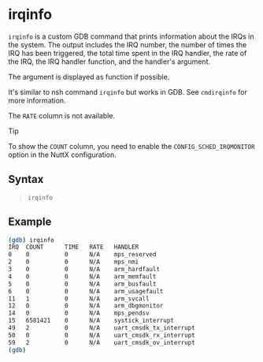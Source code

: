 # irqinfo

`irqinfo` is a custom GDB command that prints information about the IRQs
in the system. The output includes the IRQ number, the number of times
the IRQ has been triggered, the total time spent in the IRQ handler, the
rate of the IRQ, the IRQ handler function, and the handler's argument.

The argument is displayed as function if possible.

It's similar to nsh command `irqinfo` but works in GDB. See `cmdirqinfo`
for more information.

The `RATE` column is not available.

<div class="tip">

<div class="title">

Tip

</div>

To show the `COUNT` column, you need to enable the
`CONFIG_SCHED_IRQMONITOR` option in the NuttX configuration.

</div>

## Syntax

> `irqinfo`

## Example

``` bash
(gdb) irqinfo
IRQ  COUNT      TIME   RATE   HANDLER                                          ARGUMENT
0    0          0      N/A    mps_reserved                             0x0 <sensor_unregister>
2    0          0      N/A    mps_nmi                                  0x0 <sensor_unregister>
3    0          0      N/A    arm_hardfault                            0x0 <sensor_unregister>
4    0          0      N/A    arm_memfault                             0x0 <sensor_unregister>
5    0          0      N/A    arm_busfault                             0x0 <sensor_unregister>
6    0          0      N/A    arm_usagefault                           0x0 <sensor_unregister>
11   1          0      N/A    arm_svcall                               0x0 <sensor_unregister>
12   0          0      N/A    arm_dbgmonitor                           0x0 <up_debugpoint_remove>
14   0          0      N/A    mps_pendsv                               0x0 <up_debugpoint_remove>
15   6581421    0      N/A    systick_interrupt                        0x100010c <g_systick_lower>
49   2          0      N/A    uart_cmsdk_tx_interrupt                  0x1000010 <g_uart0port>
50   0          0      N/A    uart_cmsdk_rx_interrupt                  0x1000010 <g_uart0port>
59   2          0      N/A    uart_cmsdk_ov_interrupt                  0x1000010 <g_uart0port>
(gdb)
```
